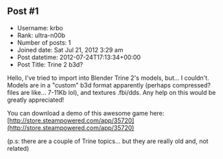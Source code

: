## Post #1
- Username: krbo
- Rank: ultra-n00b
- Number of posts: 1
- Joined date: Sat Jul 21, 2012 3:29 am
- Post datetime: 2012-07-24T17:13:34+00:00
- Post Title: Trine 2 b3d?

Hello, I've tried to import into Blender Trine 2's models, but... I couldn't. Models are in a "custom" b3d format apparently (perhaps compressed? files are like... 7-11Kb lol), and textures .fbi/dds. Any help on this would be greatly appreciated! 

You can download a demo of this awesome game here: [http://store.steampowered.com/app/35720](http://store.steampowered.com/app/35720)

(p.s: there are a couple of Trine topics... but they are really old and, not related)
